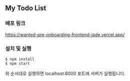 ## My Todo List 

### 배포 링크 
https://wanted-pre-onboarding-frontend-jade.vercel.app/

### 설치 및 실행
```
$ npm install
$ npm start
```
위 순서대로 실행하면 localhost:8000 포트에 서버가 실행됩니다.
